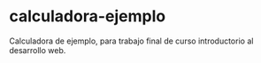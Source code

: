 # calculadora-ejemplo
 Calculadora de ejemplo, para trabajo final de curso introductorio al desarrollo web.
